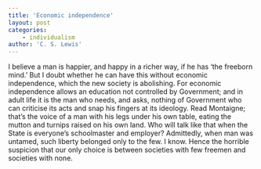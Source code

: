 ```yaml
---
title: 'Economic independence'
layout: post
categories:
    - individualism
author: 'C. S. Lewis'
---
```


I believe a man is happier, and happy in a richer way, if he has ‘the freeborn mind.’ But I doubt whether he can have this without economic independence, which the new society is abolishing. For economic independence allows an education not controlled by Government; and in adult life it is the man who needs, and asks, nothing of Government who can criticise its acts and snap his fingers at its ideology. Read Montaigne; that’s the voice of a man with his legs under his own table, eating the mutton and turnips raised on his own land. Who will talk like that when the State is everyone’s schoolmaster and employer? Admittedly, when man was untamed, such liberty belonged only to the few. I know. Hence the horrible suspicion that our only choice is between societies with few freemen and societies with none.